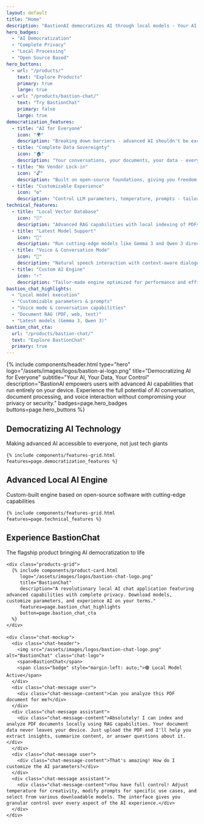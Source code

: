 ```yaml
---
layout: default
title: "Home"
description: "BastionAI democratizes AI through local models - Your AI, Your Data, Your Control. Complete privacy with advanced capabilities."
hero_badges:
  - "AI Democratization"
  - "Complete Privacy"
  - "Local Processing"
  - "Open Source Based"
hero_buttons:
  - url: "/products/"
    text: "Explore Products"
    primary: true
    large: true
  - url: "/products/bastion-chat/"
    text: "Try BastionChat"
    primary: false
    large: true
democratization_features:
  - title: "AI for Everyone"
    icon: "🌍"
    description: "Breaking down barriers - advanced AI shouldn't be exclusive to tech giants"
  - title: "Complete Data Sovereignty"
    icon: "🏠"
    description: "Your conversations, your documents, your data - everything stays on your device"
  - title: "No Vendor Lock-in"
    icon: "🔓"
    description: "Built on open-source foundations, giving you freedom and transparency"
  - title: "Customizable Experience"
    icon: "⚙️"
    description: "Control LLM parameters, temperature, prompts - tailor AI to your needs"
technical_features:
  - title: "Local Vector Database"
    icon: "🗄️"
    description: "Advanced RAG capabilities with local indexing of PDFs, web pages, and documents"
  - title: "Latest Model Support"
    icon: "🧠"
    description: "Run cutting-edge models like Gemma 3 and Qwen 3 directly on your device"
  - title: "Voice & Conversation Mode"
    icon: "🎤"
    description: "Natural speech interaction with context-aware dialogue capabilities"
  - title: "Custom AI Engine"
    icon: "⚡"
    description: "Tailor-made engine optimized for performance and efficiency on local hardware"
bastion_chat_highlights:
  - "Local model execution"
  - "Customizable parameters & prompts"
  - "Voice mode & conversation capabilities"
  - "Document RAG (PDF, web, text)"
  - "Latest models (Gemma 3, Qwen 3)"
bastion_chat_cta:
  url: "/products/bastion-chat/"
  text: "Explore BastionChat"
  primary: true
---
```


{% include components/header.html 
   type="hero"
   logo="/assets/images/logos/bastion-ai-logo.png"
   title="Democratizing AI for Everyone"
   subtitle="Your AI, Your Data, Your Control"
   description="BastionAI empowers users with advanced AI capabilities that run entirely on your device. Experience the full potential of AI conversation, document processing, and voice interaction without compromising your privacy or security."
   badges=page.hero_badges
   buttons=page.hero_buttons
%}

<section class="content-section">
  <div class="container">
    <div class="section-header">
      <h2 class="section-title">Democratizing AI Technology</h2>
      <p class="section-subtitle">Making advanced AI accessible to everyone, not just tech giants</p>
    </div>
    
    {% include components/features-grid.html features=page.democratization_features %}
  </div>
</section>

<section class="content-section">
  <div class="container">
    <div class="section-header">
      <h2 class="section-title">Advanced Local AI Engine</h2>
      <p class="section-subtitle">Custom-built engine based on open-source software with cutting-edge capabilities</p>
    </div>
    
    {% include components/features-grid.html features=page.technical_features %}
  </div>
</section>

<section class="content-section">
  <div class="container">
    <div class="section-header">
      <h2 class="section-title">Experience BastionChat</h2>
      <p class="section-subtitle">The flagship product bringing AI democratization to life</p>
    </div>
    
    <div class="products-grid">
      {% include components/product-card.html 
         logo="/assets/images/logos/bastion-chat-logo.png"
         title="BastionChat"
         description="A revolutionary local AI chat application featuring advanced capabilities with complete privacy. Download models, customize parameters, and experience AI on your terms."
         features=page.bastion_chat_highlights
         button=page.bastion_chat_cta
      %}
    </div>
    
    <div class="chat-mockup">
      <div class="chat-header">
        <img src="/assets/images/logos/bastion-chat-logo.png" alt="BastionChat" class="chat-logo">
        <span>BastionChat</span>
        <span class="badge" style="margin-left: auto;">🟢 Local Model Active</span>
      </div>
      <div class="chat-message user">
        <div class="chat-message-content">Can you analyze this PDF document for me?</div>
      </div>
      <div class="chat-message assistant">
        <div class="chat-message-content">Absolutely! I can index and analyze PDF documents locally using RAG capabilities. Your document data never leaves your device. Just upload the PDF and I'll help you extract insights, summarize content, or answer questions about it.</div>
      </div>
      <div class="chat-message user">
        <div class="chat-message-content">That's amazing! How do I customize the AI parameters?</div>
      </div>
      <div class="chat-message assistant">
        <div class="chat-message-content">You have full control! Adjust temperature for creativity, modify prompts for specific use cases, and select from various downloadable models. The interface gives you granular control over every aspect of the AI experience.</div>
      </div>
    </div>
  </div>
</section>

 